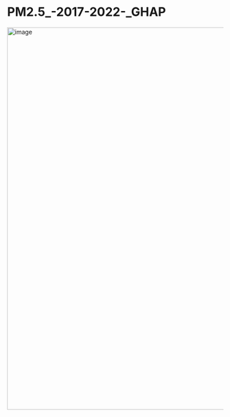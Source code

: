 # PM2.5_-2017-2022-_GHAP

<img width="1218" height="889" alt="image" src="https://github.com/user-attachments/assets/3e4a2746-cc4b-4c6a-986d-ebba5217c62f" />
